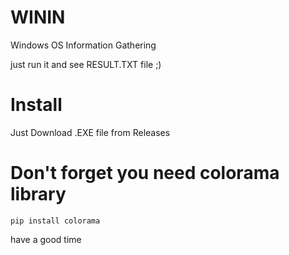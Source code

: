 # WININ
Windows OS Information Gathering

just run it and see RESULT.TXT file ;)



# Install

Just Download .EXE file from Releases


# Don't forget you need colorama library
    pip install colorama

have a good time
